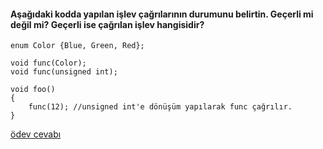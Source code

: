 #### Aşağıdaki kodda yapılan işlev çağrılarının durumunu belirtin. Geçerli mi değil mi? Geçerli ise çağrılan işlev hangisidir?

```
enum Color {Blue, Green, Red};

void func(Color);
void func(unsigned int);

void foo()
{
	func(12); //unsigned int'e dönüşüm yapılarak func çağrılır.
}
```


[ödev cevabı](https://vimeo.com/433284105)
